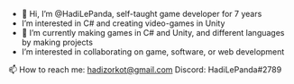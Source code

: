 - 👋 Hi, I’m @HadiLePanda, self-taught game developer for 7 years
- I’m interested in C# and creating video-games in Unity
- 🌱 I’m currently making games in C# and Unity, and different languages by making projects
- I’m interested in collaborating on game, software, or web development

📫 How to reach me:
hadizorkot@gmail.com
Discord: HadiLePanda#2789

<!---
HadiLePanda/HadiLePanda is a ✨ special ✨ repository because its `README.md` (this file) appears on your GitHub profile.
You can click the Preview link to take a look at your changes.
--->

